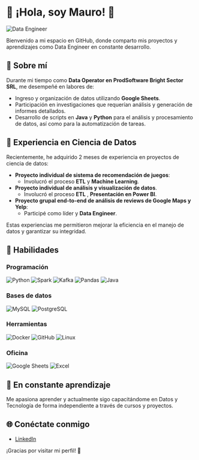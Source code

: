 # 🌟 ¡Hola, soy Mauro! 🌟

![Data Engineer](https://img.shields.io/badge/Data_Engineer-🔋💻-blueviolet)

Bienvenido a mi espacio en GitHub, donde comparto mis proyectos y aprendizajes como Data Engineer en constante desarrollo.

## 📜 Sobre mí
Durante mi tiempo como **Data Operator en ProdSoftware Bright Sector SRL**, me desempeñé en labores de:
- Ingreso y organización de datos utilizando **Google Sheets**.
- Participación en investigaciones que requerían análisis y generación de informes detallados.
- Desarrollo de scripts en **Java** y **Python** para el análisis y procesamiento de datos, así como para la automatización de tareas.

## 🔬 Experiencia en Ciencia de Datos
Recientemente, he adquirido 2 meses de experiencia en proyectos de ciencia de datos:

- **Proyecto individual de sistema de recomendación de juegos**: 
  - Involucró el proceso **ETL** y **Machine Learning**.
- **Proyecto individual de análisis y visualización de datos**.
  - Involucró el proceso **ETL** , **Presentación en Power BI**.
- **Proyecto grupal end-to-end de análisis de reviews de Google Maps y Yelp**: 
  - Participé como líder y **Data Engineer**.

Estas experiencias me permitieron mejorar la eficiencia en el manejo de datos y garantizar su integridad.

## 💼 Habilidades
### Programación
![Python](https://img.shields.io/badge/Python-3776AB?logo=python&logoColor=white&style=for-the-badge)
![Spark](https://img.shields.io/badge/Spark-E25A1C?logo=apachespark&logoColor=white&style=for-the-badge)
![Kafka](https://img.shields.io/badge/Kafka-231F20?logo=apachekafka&logoColor=white&style=for-the-badge)
![Pandas](https://img.shields.io/badge/Pandas-150458?logo=pandas&logoColor=white&style=for-the-badge)
![Java](https://img.shields.io/badge/Java-007396?logo=java&logoColor=white&style=for-the-badge)

### Bases de datos
![MySQL](https://img.shields.io/badge/MySQL-4479A1?logo=mysql&logoColor=white&style=for-the-badge)
![PostgreSQL](https://img.shields.io/badge/PostgreSQL-336791?logo=postgresql&logoColor=white&style=for-the-badge)

### Herramientas
![Docker](https://img.shields.io/badge/Docker-2496ED?logo=docker&logoColor=white&style=for-the-badge)
![GitHub](https://img.shields.io/badge/GitHub-181717?logo=github&logoColor=white&style=for-the-badge)
![Linux](https://img.shields.io/badge/Linux-FCC624?logo=linux&logoColor=white&style=for-the-badge)

### Oficina
![Google Sheets](https://img.shields.io/badge/Google_Sheets-34A853?logo=googlesheets&logoColor=white&style=for-the-badge)
![Excel](https://img.shields.io/badge/Excel-217346?logo=microsoftexcel&logoColor=white&style=for-the-badge)

## 📙 En constante aprendizaje
Me apasiona aprender y actualmente sigo capacitándome en Datos y Tecnología de forma independiente a través de cursos y proyectos.

## 🌐 Conéctate conmigo
- [LinkedIn](https://www.linkedin.com/in/mauroandrespereyra)

¡Gracias por visitar mi perfil! 🚀
